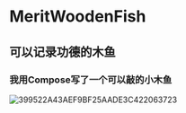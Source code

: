 # MeritWoodenFish
## 可以记录功德的木鱼
### 我用Compose写了一个可以敲的小木鱼

![399522A43AEF9BF25AADE3C422063723](https://user-images.githubusercontent.com/52942679/212253002-cc54c207-d5ec-4c56-96ba-f978a223c322.gif)
